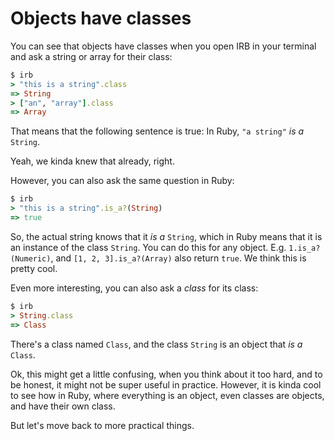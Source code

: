 # Objects have classes

You can see that objects have classes when you open IRB in your terminal and
ask a string or array for their class:

```ruby
$ irb
> "this is a string".class
=> String
> ["an", "array"].class
=> Array
```

That means that the following sentence is true: In Ruby, `"a string"` *is a*
`String`.

Yeah, we kinda knew that already, right.

However, you can also ask the same question in Ruby:

```ruby
$ irb
> "this is a string".is_a?(String)
=> true
```

So, the actual string knows that it *is a* `String`, which in Ruby means that
it is an instance of the class `String`. You can do this for any object. E.g.
`1.is_a?(Numeric)`, and `[1, 2, 3].is_a?(Array)` also return `true`. We think
this is pretty cool.

Even more interesting, you can also ask a *class* for its class:

```ruby
$ irb
> String.class
=> Class
```

There's a class named `Class`, and the class `String` is an object that *is a*
`Class`.

Ok, this might get a little confusing, when you think about it too hard, and to
be honest, it might not be super useful in practice. However, it is kinda cool to
see how in Ruby, where everything is an object, even classes are objects, and
have their own class.

But let's move back to more practical things.

